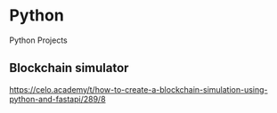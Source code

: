 # Python
Python Projects

## Blockchain simulator

https://celo.academy/t/how-to-create-a-blockchain-simulation-using-python-and-fastapi/289/8